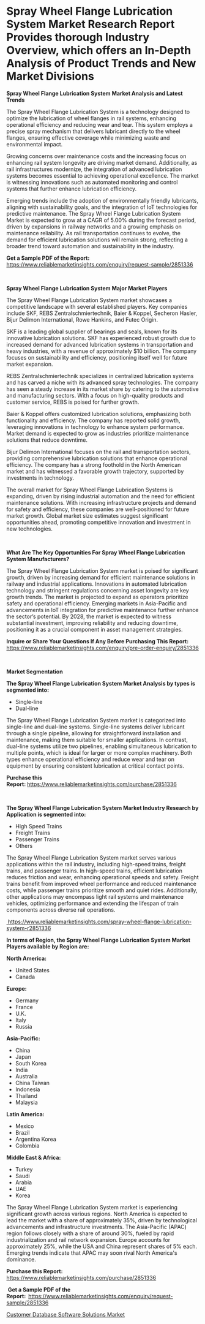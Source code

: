 <p><h1>Spray Wheel Flange Lubrication System Market Research Report Provides thorough Industry Overview, which offers an In-Depth Analysis of Product Trends and New Market Divisions</h1></p><p><strong>Spray Wheel Flange Lubrication System Market Analysis and Latest Trends</strong></p>
<p><p>The Spray Wheel Flange Lubrication System is a technology designed to optimize the lubrication of wheel flanges in rail systems, enhancing operational efficiency and reducing wear and tear. This system employs a precise spray mechanism that delivers lubricant directly to the wheel flanges, ensuring effective coverage while minimizing waste and environmental impact. </p><p>Growing concerns over maintenance costs and the increasing focus on enhancing rail system longevity are driving market demand. Additionally, as rail infrastructures modernize, the integration of advanced lubrication systems becomes essential to achieving operational excellence. The market is witnessing innovations such as automated monitoring and control systems that further enhance lubrication efficiency.</p><p>Emerging trends include the adoption of environmentally friendly lubricants, aligning with sustainability goals, and the integration of IoT technologies for predictive maintenance. The Spray Wheel Flange Lubrication System Market is expected to grow at a CAGR of 5.00% during the forecast period, driven by expansions in railway networks and a growing emphasis on maintenance reliability. As rail transportation continues to evolve, the demand for efficient lubrication solutions will remain strong, reflecting a broader trend toward automation and sustainability in the industry.</p></p>
<p><strong>Get a Sample PDF of the Report:&nbsp;</strong> <a href="https://www.reliablemarketinsights.com/enquiry/request-sample/2851336?utm_campaign=2109&utm_medium=2&utm_source=Github&utm_content=ia&utm_term=11032025&utm_id=spray-wheel-flange-lubrication-system">https://www.reliablemarketinsights.com/enquiry/request-sample/2851336</a></p>
<p>&nbsp;</p>
<p><strong>Spray Wheel Flange Lubrication System Major Market Players</strong></p>
<p><p>The Spray Wheel Flange Lubrication System market showcases a competitive landscape with several established players. Key companies include SKF, REBS Zentralschmiertechnik, Baier & Koppel, Secheron Hasler, Bijur Delimon International, Rowe Hankins, and Futec Origin. </p><p>SKF is a leading global supplier of bearings and seals, known for its innovative lubrication solutions. SKF has experienced robust growth due to increased demand for advanced lubrication systems in transportation and heavy industries, with a revenue of approximately $10 billion. The company focuses on sustainability and efficiency, positioning itself well for future market expansion.</p><p>REBS Zentralschmiertechnik specializes in centralized lubrication systems and has carved a niche with its advanced spray technologies. The company has seen a steady increase in its market share by catering to the automotive and manufacturing sectors. With a focus on high-quality products and customer service, REBS is poised for further growth.</p><p>Baier & Koppel offers customized lubrication solutions, emphasizing both functionality and efficiency. The company has reported solid growth, leveraging innovations in technology to enhance system performance. Market demand is expected to grow as industries prioritize maintenance solutions that reduce downtime.</p><p>Bijur Delimon International focuses on the rail and transportation sectors, providing comprehensive lubrication solutions that enhance operational efficiency. The company has a strong foothold in the North American market and has witnessed a favorable growth trajectory, supported by investments in technology.</p><p>The overall market for Spray Wheel Flange Lubrication Systems is expanding, driven by rising industrial automation and the need for efficient maintenance solutions. With increasing infrastructure projects and demand for safety and efficiency, these companies are well-positioned for future market growth. Global market size estimates suggest significant opportunities ahead, promoting competitive innovation and investment in new technologies.</p></p>
<p>&nbsp;</p>
<p><strong>What Are The Key Opportunities For Spray Wheel Flange Lubrication System Manufacturers?</strong></p>
<p><p>The Spray Wheel Flange Lubrication System market is poised for significant growth, driven by increasing demand for efficient maintenance solutions in railway and industrial applications. Innovations in automated lubrication technology and stringent regulations concerning asset longevity are key growth trends. The market is projected to expand as operators prioritize safety and operational efficiency. Emerging markets in Asia-Pacific and advancements in IoT integration for predictive maintenance further enhance the sector’s potential. By 2028, the market is expected to witness substantial investment, improving reliability and reducing downtime, positioning it as a crucial component in asset management strategies.</p></p>
<p><strong>Inquire or Share Your Questions If Any Before Purchasing This Report:</strong> <a href="https://www.reliablemarketinsights.com/enquiry/pre-order-enquiry/2851336?utm_campaign=2109&utm_medium=2&utm_source=Github&utm_content=ia&utm_term=11032025&utm_id=spray-wheel-flange-lubrication-system">https://www.reliablemarketinsights.com/enquiry/pre-order-enquiry/2851336</a></p>
<p>&nbsp;</p>
<p><strong>Market Segmentation</strong></p>
<p><strong>The Spray Wheel Flange Lubrication System Market Analysis by types is segmented into:</strong></p>
<p><ul><li>Single-line</li><li>Dual-line</li></ul></p>
<p><p>The Spray Wheel Flange Lubrication System market is categorized into single-line and dual-line systems. Single-line systems deliver lubricant through a single pipeline, allowing for straightforward installation and maintenance, making them suitable for smaller applications. In contrast, dual-line systems utilize two pipelines, enabling simultaneous lubrication to multiple points, which is ideal for larger or more complex machinery. Both types enhance operational efficiency and reduce wear and tear on equipment by ensuring consistent lubrication at critical contact points.</p></p>
<p><strong>Purchase this Report:&nbsp;</strong><a href="https://www.reliablemarketinsights.com/purchase/2851336?utm_campaign=2109&utm_medium=2&utm_source=Github&utm_content=ia&utm_term=11032025&utm_id=spray-wheel-flange-lubrication-system">https://www.reliablemarketinsights.com/purchase/2851336</a></p>
<p>&nbsp;</p>
<p><strong>The Spray Wheel Flange Lubrication System Market Industry Research by Application is segmented into:</strong></p>
<p><ul><li>High Speed Trains</li><li>Freight Trains</li><li>Passenger Trains</li><li>Others</li></ul></p>
<p><p>The Spray Wheel Flange Lubrication System market serves various applications within the rail industry, including high-speed trains, freight trains, and passenger trains. In high-speed trains, efficient lubrication reduces friction and wear, enhancing operational speeds and safety. Freight trains benefit from improved wheel performance and reduced maintenance costs, while passenger trains prioritize smooth and quiet rides. Additionally, other applications may encompass light rail systems and maintenance vehicles, optimizing performance and extending the lifespan of train components across diverse rail operations.</p></p>
<p><a href="https://www.reliablemarketinsights.com/spray-wheel-flange-lubrication-system-r2851336?utm_campaign=2109&utm_medium=2&utm_source=Github&utm_content=ia&utm_term=11032025&utm_id=spray-wheel-flange-lubrication-system">&nbsp;https://www.reliablemarketinsights.com/spray-wheel-flange-lubrication-system-r2851336</a></p>
<p><strong>In terms of Region, the Spray Wheel Flange Lubrication System Market Players available by Region are:</strong></p>
<p>
    <p> <strong> North America: </strong>
        <ul>
            <li>United States</li>
            <li>Canada</li>
        </ul>
        </p> 
    <p> <strong> Europe: </strong>
        <ul>
            <li>Germany</li>
            <li>France</li>
            <li>U.K.</li>
            <li>Italy</li>
            <li>Russia</li>
        </ul>
        </p> 
    <p> <strong> Asia-Pacific: </strong>
        <ul>
            <li>China</li>
            <li>Japan</li>
            <li>South Korea</li>
            <li>India</li>
            <li>Australia</li>
            <li>China Taiwan</li>
            <li>Indonesia</li>
            <li>Thailand</li>
            <li>Malaysia</li>
        </ul>
        </p> 
    <p> <strong> Latin America: </strong>
        <ul>
            <li>Mexico</li>
            <li>Brazil</li>
            <li>Argentina Korea</li>
            <li>Colombia</li>
        </ul>
        </p> 
    <p> <strong> Middle East & Africa: </strong>
        <ul>
            <li>Turkey</li>
            <li>Saudi</li>
            <li>Arabia</li>
            <li>UAE</li>
            <li>Korea</li>
        </ul>
    </p>
    </p>
<p><p>The Spray Wheel Flange Lubrication System market is experiencing significant growth across various regions. North America is expected to lead the market with a share of approximately 35%, driven by technological advancements and infrastructure investments. The Asia-Pacific (APAC) region follows closely with a share of around 30%, fueled by rapid industrialization and rail network expansion. Europe accounts for approximately 25%, while the USA and China represent shares of 5% each. Emerging trends indicate that APAC may soon rival North America's dominance.</p></p>
<p><strong>Purchase this Report: </strong><a href="https://www.reliablemarketinsights.com/purchase/2851336?utm_campaign=2109&utm_medium=2&utm_source=Github&utm_content=ia&utm_term=11032025&utm_id=spray-wheel-flange-lubrication-system">https://www.reliablemarketinsights.com/purchase/2851336</a></p>
<p>&nbsp;<strong>Get a Sample PDF of the Report:&nbsp;&nbsp;</strong><a href="https://www.reliablemarketinsights.com/enquiry/request-sample/2851336?utm_campaign=2109&utm_medium=2&utm_source=Github&utm_content=ia&utm_term=11032025&utm_id=spray-wheel-flange-lubrication-system">https://www.reliablemarketinsights.com/enquiry/request-sample/2851336</a></p>
<p><strong></strong></p>
<p><p><a href="https://github.com/meenafadilkh/Market-Research-Report-List-1/blob/main/customer-database-software-solutions-market.md?utm_campaign=2109&utm_medium=2&utm_source=Github&utm_content=ia&utm_term=11032025&utm_id=spray-wheel-flange-lubrication-system">Customer Database Software Solutions Market</a></p></p>